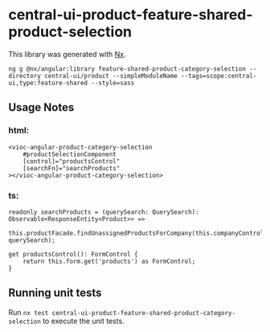 # central-ui-product-feature-shared-product-selection

This library was generated with [Nx](https://nx.dev).

`ng g @nx/angular:library feature-shared-product-category-selection --directory central-ui/product --simpleModuleName --tags=scope:central-ui,type:feature-shared --style=sass`

## Usage Notes

### html:

```
<vioc-angular-product-category-selection
    #productSelectionComponent
    [control]="productsControl"
    [searchFn]="searchProducts"
></vioc-angular-product-category-selection>
```

### ts:

```
readonly searchProducts = (querySearch: QuerySearch): Observable<ResponseEntity<Product>> =>
    this.productFacade.findUnassignedProductsForCompany(this.companyControl.value, querySearch);

get productsControl(): FormControl {
    return this.form.get('products') as FormControl;
}
```

## Running unit tests

Run `nx test central-ui-product-feature-shared-product-category-selection` to execute the unit tests.
